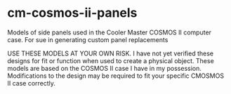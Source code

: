 # cm-cosmos-ii-panels
Models of side panels used in the Cooler Master COSMOS II computer case. For sue in generating custom panel replacements

USE THESE MODELS AT YOUR OWN RISK. I have not yet verified these designs for fit or function when used to create a physical object. These models are based on the COSMOS II case I have in my possession. Modifications to the design may be required to fit your specific CMOSMOS II case correctly.
